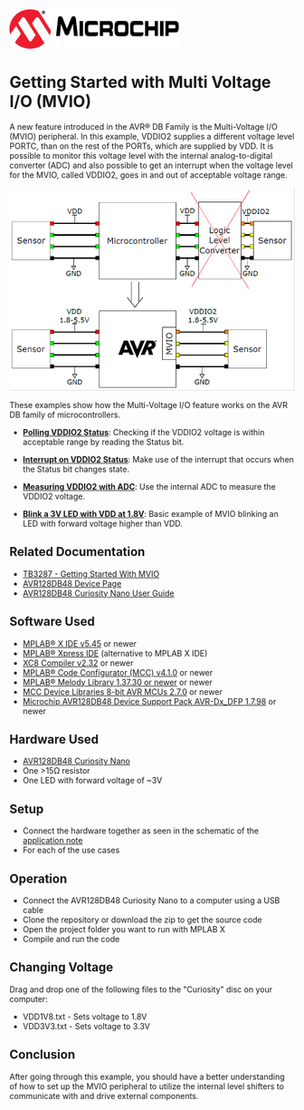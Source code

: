 <a href="https://www.microchip.com" rel="nofollow"><img src="images/microchip.png" alt="MCHP" width="300"/></a>

# Getting Started with Multi Voltage I/O (MVIO)

A new feature introduced in the AVR® DB Family is the Multi-Voltage I/O (MVIO) peripheral. In this example, VDDIO2 supplies a different voltage level PORTC, than on the rest of the PORTs, which are supplied by VDD. It is possible to monitor this voltage level with the internal analog-to-digital converter (ADC) and also possible to get an interrupt when the voltage level for the MVIO, called VDDIO2, goes in and out of acceptable voltage range. 

<a><img src="images/overview.png" alt="overview" width="800"/></a>

These examples show how the Multi-Voltage I/O feature works on the AVR DB family of microcontrollers.


* [**Polling VDDIO2 Status**](reading-the-status-bit.X/):
  Checking if the VDDIO2 voltage is within acceptable range by reading the Status bit.
  
* [**Interrupt on VDDIO2 Status**](interrupt-on-vddio2-status.X/):
  Make use of the interrupt that occurs when the Status bit changes state.

* [**Measuring VDDIO2 with ADC**](measuring-vddio2.X/):
  Use the internal ADC to measure the VDDIO2 voltage.

* [**Blink a 3V LED with VDD at 1.8V**](blinking-a-3v0-led-with-vdd-at-1v8.X):
  Basic example of MVIO blinking an LED with forward voltage higher than VDD.


## Related Documentation

* [TB3287 - Getting Started With MVIO](https://microchip.com/DS90003287) 
* [AVR128DB48 Device Page](https://www.microchip.com/wwwproducts/en/AVR128DB48)
* [AVR128DB48 Curiosity Nano User Guide](https://www.microchip.com/DS50003037)


## Software Used
- [MPLAB® X IDE v5.45](https://www.microchip.com/mplab/mplab-x-ide) or newer
- [MPLAB® Xpress IDE](https://www.microchip.com/xpress) (alternative to MPLAB X IDE)
- [XC8 Compiler v2.32](https://www.microchip.com/mplab/compilers) or newer
- [MPLAB® Code Configurator (MCC) v4.1.0](https://www.microchip.com/mplab/mplab-code-configurator) or newer
- [MPLAB® Melody Library 1.37.30 or newer](https://www.microchip.com/mplab/mplab-code-configurator) or newer
- [MCC Device Libraries 8-bit AVR MCUs 2.7.0](https://www.microchip.com/mplab/mplab-code-configurator) or newer
- [Microchip AVR128DB48 Device Support Pack AVR-Dx_DFP 1.7.98](https://packs.download.microchip.com/) or newer
## Hardware Used

* [AVR128DB48 Curiosity Nano](https://www.microchip.com/DevelopmentTools/ProductDetails/PartNO/EV35L43A)
* One >15Ω resistor
* One LED with forward voltage of ~3V

## Setup

* Connect the hardware together as seen in the schematic of the [application note](https://microchip.com/DS90003287)
* For each of the use cases

## Operation
* Connect the AVR128DB48 Curiosity Nano to a computer using a USB cable
* Clone the repository or download the zip to get the source code
* Open the project folder you want to run with MPLAB X
* Compile and run the code


## Changing Voltage
Drag and drop one of the following files to the "Curiosity" disc on your computer:
* VDD1V8.txt - Sets voltage to 1.8V
* VDD3V3.txt - Sets voltage to 3.3V

## Conclusion
After going through this example, you should have a better understanding of how to set up the MVIO peripheral to utilize the internal level shifters to communicate with and drive external components.  
